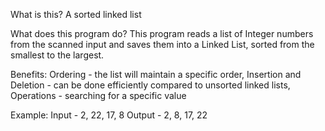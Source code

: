 What is this?
A sorted linked list 

What does this program do?
This program reads a list of Integer numbers from the scanned input and saves them into a Linked List, sorted from the smallest to the largest.

Benefits:
Ordering - the list will maintain a specific order, Insertion and Deletion - can be done efficiently compared to unsorted linked lists, Operations - searching for a specific value

Example:
Input - 2, 22, 17, 8
Output - 2, 8, 17, 22
